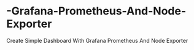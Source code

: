 # -Grafana-Prometheus-And-Node-Exporter
Create Simple Dashboard With Grafana Prometheus And Node Exporter
